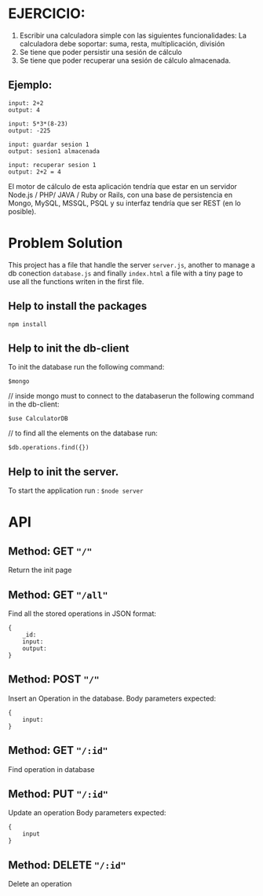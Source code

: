 # EJERCICIO:
1) Escribir una calculadora simple con las siguientes funcionalidades:
   La calculadora debe soportar:
   suma,
   resta, 
   multiplicación,
   división
2) Se tiene que poder persistir una sesión de cálculo
3) Se tiene que poder recuperar una sesión de cálculo almacenada.

## Ejemplo:
```
input: 2+2
output: 4

input: 5*3*(8-23)
output: -225

input: guardar sesion 1
output: sesion1 almacenada

input: recuperar sesion 1
output: 2+2 = 4
```

El motor de cálculo de esta aplicación tendría que estar en un servidor Node.js / PHP/ JAVA / Ruby or Rails, con una base de persistencia en Mongo, MySQL, MSSQL, PSQL y su interfaz tendría que ser REST (en lo posible).

# Problem Solution

This project has a file that handle the server ```server.js```, another to manage a db conection ```database.js``` and finally ```index.html``` a file with a tiny page to use all the functions writen in the first file.

## Help to install the packages
```npm install```

## Help to init the db-client

To init the database run the following command: 

```$mongo```

// inside mongo must to connect to the databaserun the following command in the db-client:

```$use CalculatorDB```

// to find all the elements on the database run:

```$db.operations.find({}) ```

## Help to init the server.

To start the application run :
```$node server```

# API

## Method: GET `"/"`
Return the init page

## Method: GET `"/all"`
Find all the stored operations in JSON format:
```
{
	_id:
	input:
	output:
}
```

## Method: POST `"/"`
Insert an Operation in the database.
Body parameters expected:
```
{
	input:
}
```

## Method: GET `"/:id"`
Find operation in database


## Method: PUT `"/:id"`
Update an operation 
Body parameters expected:
```
{
	input
}
```

## Method: DELETE `"/:id"`
Delete an operation


